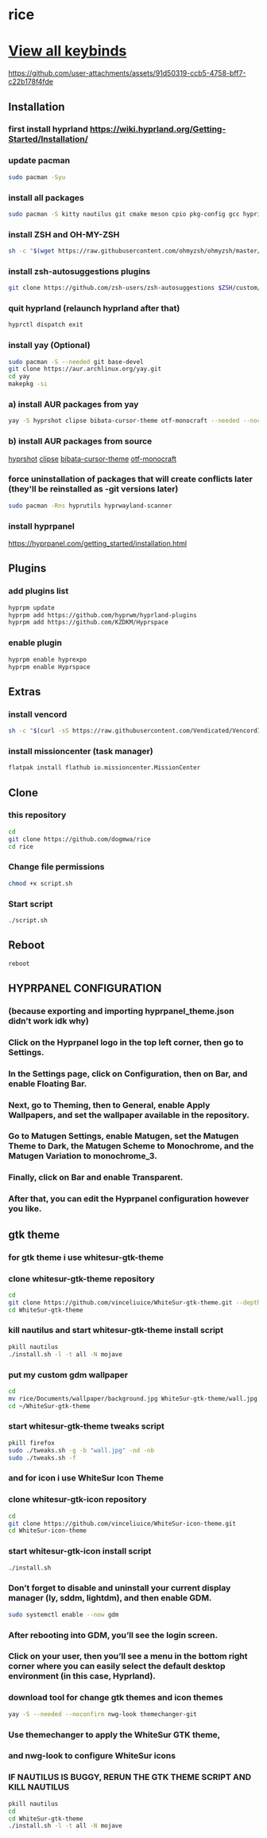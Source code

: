 # rice


# [View all keybinds](./binds.md)


https://github.com/user-attachments/assets/91d50319-ccb5-4758-bff7-c22b178f4fde




## Installation

### first install hyprland https://wiki.hyprland.org/Getting-Started/Installation/

### update pacman

```bash
sudo pacman -Syu
```
### install all packages 

```bash
sudo pacman -S kitty nautilus git cmake meson cpio pkg-config gcc hypridle hyprlock fuzzel keepassxc flatpak discord zsh fastfetch firefox gdm --needed --noconfirm
```

### install ZSH and OH-MY-ZSH 

```bash
sh -c "$(wget https://raw.githubusercontent.com/ohmyzsh/ohmyzsh/master/tools/install.sh -O -)"
```

### install zsh-autosuggestions plugins

```bash
git clone https://github.com/zsh-users/zsh-autosuggestions $ZSH/custom/plugins/zsh-autosuggestions
```

### quit hyprland (relaunch hyprland after that)


```bash
hyprctl dispatch exit
```

### install yay (Optional)

```bash
sudo pacman -S --needed git base-devel
git clone https://aur.archlinux.org/yay.git
cd yay
makepkg -si
```


### a) install AUR packages from yay

```bash
yay -S hyprshot clipse bibata-cursor-theme otf-monocraft --needed --noconfirm
```

### b) install AUR packages from source

[hyprshot](https://github.com/Gustash/Hyprshot)
[clipse](https://github.com/savedra1/clipse)
[bibata-cursor-theme](https://github.com/ful1e5/Bibata_Cursor)
[otf-monocraft](https://github.com/IdreesInc/Monocraft)




### force uninstallation of packages that will create conflicts later (they'll be reinstalled as -git versions later)


```bash
sudo pacman -Rns hyprutils hyprwayland-scanner
```

### install hyprpanel

https://hyprpanel.com/getting_started/installation.html

## Plugins

### add plugins list

```bash
hyprpm update
hyprpm add https://github.com/hyprwm/hyprland-plugins
hyprpm add https://github.com/KZDKM/Hyprspace
```

### enable plugin

```bash
hyprpm enable hyprexpo
hyprpm enable Hyprspace
```


## Extras

### install vencord

```bash
sh -c "$(curl -sS https://raw.githubusercontent.com/Vendicated/VencordInstaller/main/install.sh)"
```
### install missioncenter (task manager)

```bash
flatpak install flathub io.missioncenter.MissionCenter
```

## Clone

### this repository


```bash
cd
git clone https://github.com/dogmwa/rice
cd rice
```

### Change file permissions

```bash
chmod +x script.sh
```
### Start script

```bash
./script.sh
```

## Reboot

```bash
reboot
```


## HYPRPANEL CONFIGURATION

### (because exporting and importing hyprpanel_theme.json didn’t work idk why)

### Click on the Hyprpanel logo in the top left corner, then go to Settings.
### In the Settings page, click on Configuration, then on Bar, and enable Floating Bar.

### Next, go to Theming, then to General, enable Apply Wallpapers, and set the wallpaper available in the repository.

### Go to Matugen Settings, enable Matugen, set the Matugen Theme to Dark, the Matugen Scheme to Monochrome, and the Matugen Variation to monochrome_3.

### Finally, click on Bar and enable Transparent.

### After that, you can edit the Hyprpanel configuration however you like.



## gtk theme


### for gtk theme i use whitesur-gtk-theme

### clone whitesur-gtk-theme repository


```bash
cd
git clone https://github.com/vinceliuice/WhiteSur-gtk-theme.git --depth=1
cd WhiteSur-gtk-theme
```

### kill nautilus and start whitesur-gtk-theme install script

```bash
pkill nautilus
./install.sh -l -t all -N mojave
```

### put my custom gdm wallpaper

```bash
cd
mv rice/Documents/wallpaper/background.jpg WhiteSur-gtk-theme/wall.jpg
cd ~/WhiteSur-gtk-theme
```

### start whitesur-gtk-theme tweaks script

```bash
pkill firefox
sudo ./tweaks.sh -g -b "wall.jpg" -nd -nb
sudo ./tweaks.sh -f
```

### and for icon i use WhiteSur Icon Theme

### clone whitesur-gtk-icon repository

```bash
cd
git clone https://github.com/vinceliuice/WhiteSur-icon-theme.git
cd WhiteSur-icon-theme
```

### start whitesur-gtk-icon install script

```bash
./install.sh
```

### Don’t forget to disable and uninstall your current display manager (ly, sddm, lightdm), and then enable GDM.

```bash
sudo systemctl enable --now gdm
```


### After rebooting into GDM, you’ll see the login screen.
### Click on your user, then you’ll see a menu in the bottom right corner where you can easily select the default desktop environment (in this case, Hyprland).

### download tool for change gtk themes and icon themes

```bash
yay -S --needed --noconfirm nwg-look themechanger-git
```

### Use themechanger to apply the WhiteSur GTK theme,
### and nwg-look to configure WhiteSur icons

### IF NAUTILUS IS BUGGY, RERUN THE GTK THEME SCRIPT AND KILL NAUTILUS

```bash
pkill nautilus
cd
cd WhiteSur-gtk-theme
./install.sh -l -t all -N mojave
```
